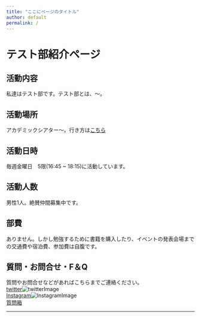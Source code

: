 ```yaml
---
title: "ここにページのタイトル"
author: default
permalink: /
---
```

# テスト部紹介ページ

## 活動内容
私達はテスト部です。テスト部とは、〜。

## 活動場所
アカデミックシアター〜。行き方は[こちら](https://www.google.co.jp)

## 活動日時
毎週金曜日　5限(16:45 ~ 18:15)に活動しています。

## 活動人数
男性1人。絶賛仲間募集中です。

## 部費
ありません。しかし勉強するために書籍を購入したり、イベントの発表会場までの交通費や宿泊費、参加費は自腹です。

## 質問・お問合せ・F＆Q
質問やお問合せなどがあればこちらまでご連絡ください。  
[twitter](https://twitter.com/)![twitterImage]()    
[Instagram](https://www.instagram.com)![InstagramImage]()  
[質問箱](https://peing.net/ja/)  

---
